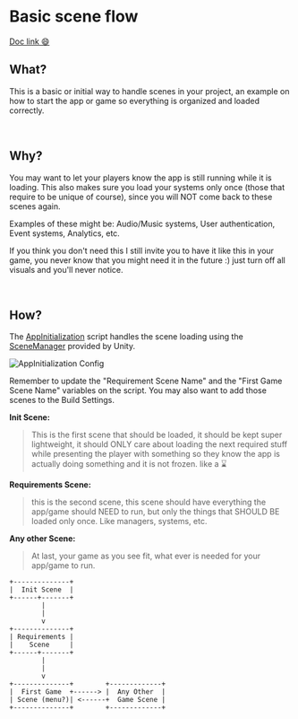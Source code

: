 
# Basic scene flow

[Doc link 😄](https://github.com/VGDevs/VGDevs-UnityTools/blob/master/Documentation/Examples%20-%2001%20-%20Basic%20Scene%20Flow.md)

## What?

This is a basic or initial way to handle scenes in your project, an example on how to start the app or game so everything is organized and loaded correctly.

&nbsp;

## Why?

You may want to let your players know the app is still running while it is loading.
This also makes sure you load your systems only once (those that require to be unique of course), since you will NOT come back to these scenes again.

Examples of these might be: Audio/Music systems, User authentication, Event systems, Analytics, etc.

If you think you don't need this I still invite you to have it like this in your game, you never know that you might need it in the future :) just turn off all visuals and you'll never notice.

&nbsp;

## How?

The [AppInitialization](https://github.com/VGDevs/VGDevs-UnityTools/blob/master/Scripts/Core/SceneManagement/AppInitialization.cs) script handles the scene loading using the [SceneManager](https://docs.unity3d.com/ScriptReference/SceneManagement.SceneManager.LoadSceneAsync.html) provided by Unity.

![AppInitialization Config](https://user-images.githubusercontent.com/1507317/106372469-add5c900-634e-11eb-9b56-94447988d400.png "AppInitialization Config")

Remember to update the "Requirement Scene Name" and the "First Game Scene Name" variables on the script. 
You may also want to add those scenes to the Build Settings.

**Init Scene:**
> This is the first scene that should be loaded, it should be kept super lightweight, it should ONLY care about loading the next required stuff while presenting the player with something so they know the app is actually doing something and it is not frozen. like a ⌛

**Requirements Scene:**
> this is the second scene, this scene should have everything the app/game should NEED to run, but only the things that SHOULD BE loaded only once. Like managers, systems, etc.

**Any other Scene:**
> At last, your game as you see fit, what ever is needed for your app/game to run. 

```
+--------------+
|  Init Scene  | 
+------+-------+    
        |
        |   
        v
+--------------+
| Requirements | 
|    Scene     |     
+------+-------+
        |
        |  
        v
+--------------+        +-------------+
|  First Game  +------> |  Any Other  |
| Scene (menu?)| <------+  Game Scene |
+--------------+        +-------------+
```
